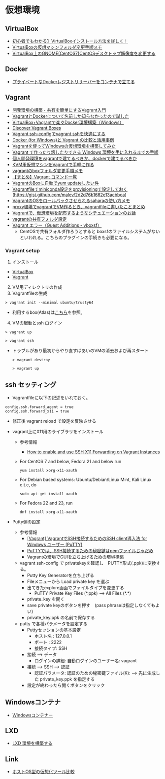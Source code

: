 
# 仮想環境


## VirtualBox

* [初心者でもわかる】VirtualBoxインストール方法を詳しく！](https://eng-entrance.com/virtualbox-install)
* [VirtualBoxの仮想マシンフォルダ変更手順メモ]( https://qiita.com/sugard12/items/8b4f420b3afed79fe003)
* [VirtualBox上のGNOME(CentOS7)CentOSデスクトップ解像度を変更する](https://usado.jp/spdsk/2017/10/24/post-2333/ ) 

## Docker

* [プライベートなDockerレジストリサーバーをコンテナで立てる](https://qiita.com/rsakao/items/617f54579278173d3c20)

## Vagrant

* [開発環境の構築・共有を簡単にするVagrant入門](https://thinkit.co.jp/story/2015/03/19/5740)
* [VagrantとDockerについて名前しか知らなかったので試した](https://qiita.com/hidekuro/items/fc12344d36d996198e96)
* [VirtualBox+Vagrantで楽々Docker環境構築（Windows）](https://qiita.com/mikoski01/items/7ed36ac9e402658bb93e)
* [Discover Vagrant Boxes](https://app.vagrantup.com/boxes/search)
* [Vagrant ssh-configでvagrant sshを快適にする](https://qiita.com/Sanche/items/43d615beef05cd9417e2)
* [Docker (for Windows)と Vagrant の比較と活用事例](https://qiita.com/yoshiwatanabe/items/a42af12a0043faed1a5e)
* [Vagrantを使ってWindowsの仮想環境を構築してみた](https://curecode.jp/tech/vagrant_with_windows_guests/)
* [Vagrant で作ったり壊したりできる Windows 環境を手に入れるまでの手順](tech.nitoyon.com/ja/blog/2014/02/20/vagrant-win-guest/)
* [個人開発環境をvagrantで建てるべきか、dockerで建てるべきか](https://qiita.com/hirohero/items/1eaa22b7f87eb66b2f2d)
* [KVM用仮想マシンをVagrantで手軽に作る](https://knowledge.sakura.ad.jp/2535/)
* [vagrantのboxフォルダ変更手順メモ](https://qiita.com/sugard12/items/85b2e70c87a354675a0e)
* [【まとめ】Vagrant コマンド一覧]( https://qiita.com/oreo3@github/items/4054a4120ccc249676d9)
* [VagrantのBoxに自動でyum updateしたい件](https://qiita.com/nora_kuragen/items/a4917665d39e3a8f8182)
* [Vagrantfileでminiconda設定をprovisioningで設定しておく]( )(https://gist.github.com/malev/2d2d76b1662e13acbbca)
* [VagrantのOSをロールバックさせられるsaharaの使い方メモ](https://qiita.com/muyuu/items/99df9135676f0f95f7e9)
* [proxy環境でvagrantでVM作るとき、vagrantfileに書いたことまとめ](https://qiita.com/tomocha0911/items/1cde377c747f7fcabf26)
* [Vagrantで、仮想環境を配布するようなシチュエーションのお話](https://qiita.com/m-shin/items/459f1dec234a3873d3d3)
* [vagrantの共有フォルダ設定](https://qiita.com/tsnb/items/3fa9b824c94604d22a5e)
* [Vagrant エラー（Guest Additions - vboxsf）](https://qiita.com/reflet/items/98fd548a6ef341f685bb)
  * CentOSで共有フォルダ作ろうとすると boxsfのファイルシステムがないといわれる。こちらのプラグインの手続きも必要になる。

### Vagrant setup

1. インストール
 * [VirtualBox](https://www.virtualbox.org/)
 * [Vagrant](https://www.vagrantup.com/)
2. VM用ディレクトリの作成
3. Vagrantfileの生成
  ```
  > vagrant init --minimal ubuntu/trusty64
  ```
  * 利用するbox(Atlas)は[こちら](https://app.vagrantup.com/boxes/search)を参照。
4. VMの起動とssh ログイン
  ```
  > vagrant up

  > vagrant ssh
  ```

* トラブルがあり最初からやり直すばあいのVMの消去および再スタート

  ```
  > vagrant destroy

  > vagrant up
  ```

## ssh セッティング

* Vagrantfileに以下の記述をいれておく。

```
config.ssh.forward_agent = true
config.ssh.forward_x11 = true
```

* 修正後 vagrant reload で設定を反映させる

* vagrant上にX11用のライブラリをインストール

  * 参考情報

    * [How to enable and use SSH X11 Forwarding on Vagrant Instances](https://computingforgeeks.com/how-to-enable-and-use-ssh-x11-forwarding-on-vagrant-instances/)

  * For CentOS 7 and below, Fedora 21 and below run

    ```
    yum install xorg-x11-xauth
    ```

  * For Debian based systems: Ubuntu/Debian/Linux Mint, Kali Linux e.t.c, do

    ```
    sudo apt-get install xauth
    ```

  * For Fedora 22 and 23, run

    ```
    dnf install xorg-x11-xauth
    ```

* Putty側の設定

  * 参考情報
    * [[Vagrant] VagrantでSSH接続するためのSSH client導入法 for Windows ユーザー [PuTTY]](https://qiita.com/pakiran/items/eeeb736cbef5d8b609db)
    * [PuTTYでは、SSH接続するための秘密鍵はpemファイルじゃだめ](http://d.hatena.ne.jp/kaishitaeiichi/20120104/1326122048)
    * [Vagrantの環境でGUIを立ち上げるための環境構築](http://msyksphinz.hatenablog.com/entry/2015/11/24/020000)
  * vagrant  ssh-config で privatekeyを確認し　PUTTY形式(.ppk)に変換する。
    * Putty Key Generatorを立ち上げる
    * Fileメニューから Load private key を選ぶ
    * 出てきたexplore画面でファイルタイプを変更する
      * PuTTY Private Key Files (*.ppk) --> All Files (\*.\*)
    * private_key を開く
    * save private keyのボタンを押す　(pass phraseは指定しなくてもよい)
    * private_key.ppk の名前で保存する
  * putty で各種パラメータを設定する
    * Puttyセッションの基本設定
      * ホスト名 :   127.0.0.1
      * ポート : 2222
      * 接続タイプ:   SSH
    * 接続 --> データ
      * ログインの詳細:   自動ログインのユーザー名:   vagrant
    * 接続 --> SSH --> 認証
      * 認証パラメータ:   認証のための秘密鍵ファイル(K):  --> 先に生成した private_key.ppk を指定する
    * 設定が終わったら開くボタンをクリック



## Windowsコンテナ

* [Windowsコンテナー](https://docs.microsoft.com/ja-jp/virtualization/windowscontainers/about/)

## LXD

* [LXD 環境を構築する](https://qiita.com/nakaniko/items/ce3d8e4873ab9ddfcff2)

## Link

* [ホストOS型の仮想化ツール比較](https://qiita.com/heignamerican/items/58599220b5111bf5488d)